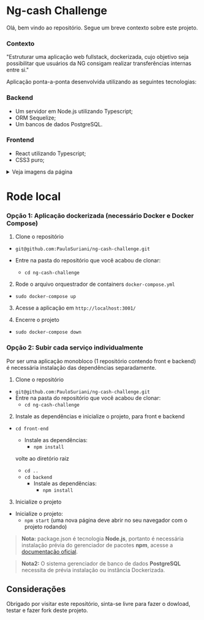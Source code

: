 # Ng-cash Challenge

Olá, bem vindo ao repositório. Segue um breve contexto sobre este projeto. 


### Contexto

"Estruturar uma aplicação web fullstack, dockerizada, cujo objetivo seja possibilitar que usuários da NG consigam realizar transferências internas entre si."


Aplicação ponta-a-ponta desenvolvida utilizando as seguintes tecnologias:

### Backend
- Um servidor em Node.js utilizando Typescript;
- ORM Sequelize;
- Um bancos de dados PostgreSQL.

### Frontend
- React utilizando Typescript;
- CSS3 puro;


<details>
  <summary>Veja imagens da página</summary>
  
### 

Desculpe, imagens estarão diponíveis em breve!

###  
</details>

# Rode local

### Opção 1: Aplicação dockerizada (necessário Docker e Docker Compose)

1. Clone o repositório
  * `git@github.com:PauloSuriani/ng-cash-challenge.git`
  
  * Entre na pasta do repositório que você acabou de clonar:
    * `cd ng-cash-challenge`
  
    
2. Rode o arquivo orquestrador de containers `docker-compose.yml` 
  * `sudo docker-compose up`
  

3. Acesse a aplicação em `http://localhost:3001/`


4. Encerre o projeto
  * `sudo docker-compose down`


### Opção 2: Subir cada serviço individualmente

Por ser uma aplicação monobloco (1 repositório contendo front e backend) é necessária instalação das dependências separadamente.

1. Clone o repositório
  * `git@github.com:PauloSuriani/ng-cash-challenge.git`
  * Entre na pasta do repositório que você acabou de clonar:
    * `cd ng-cash-challenge`
    
    
2. Instale as dependências e inicialize o projeto, para front e backend  
  * `cd front-end`
    * Instale as dependências:
      * `npm install`
      
    volte ao diretório raiz
    * `cd ..`
    * `cd backend`
      * Instale as dependências:
        * `npm install`


3. Inicialize o projeto
  * Inicialize o projeto:
    * `npm start` (uma nova página deve abrir no seu navegador com o projeto rodando)



> **Nota:** package.json é tecnologia **Node.js**, portanto é necessária instalação prévia do gerenciador de pacotes **npm**, acesse a [documentação oficial](https://www.npmjs.com/).

> **Nota2:** O sistema gerenciador de banco de dados **PostgreSQL** necessita de prévia instalação ou instância Dockerizada.

## Considerações

Obrigado por visitar este repositório, sinta-se livre para fazer o dowload, testar e fazer fork deste projeto.
